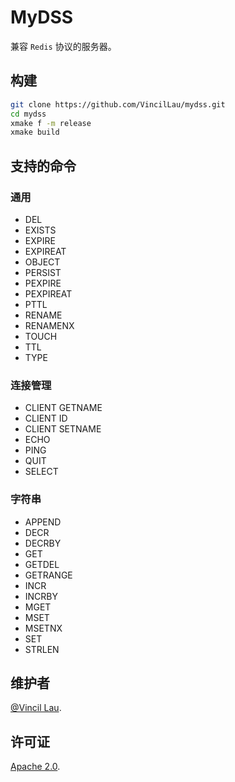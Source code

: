 # MyDSS

兼容 `Redis` 协议的服务器。

## 构建

```bash
git clone https://github.com/VincilLau/mydss.git
cd mydss
xmake f -m release
xmake build
```

## 支持的命令

### 通用

- DEL
- EXISTS
- EXPIRE
- EXPIREAT
- OBJECT
- PERSIST
- PEXPIRE
- PEXPIREAT
- PTTL
- RENAME
- RENAMENX
- TOUCH
- TTL
- TYPE

### 连接管理

- CLIENT GETNAME
- CLIENT ID
- CLIENT SETNAME
- ECHO
- PING
- QUIT
- SELECT

### 字符串

- APPEND
- DECR
- DECRBY
- GET
- GETDEL
- GETRANGE
- INCR
- INCRBY
- MGET
- MSET
- MSETNX
- SET
- STRLEN

## 维护者

[@Vincil Lau](https://github.com/VincilLau).

## 许可证

[Apache 2.0](LICENSE).

